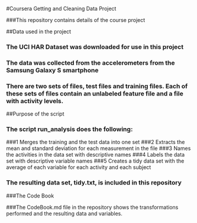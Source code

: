#Coursera Getting and Cleaning Data Project

###This repository contains details of the course project

##Data used in the project
### The UCI HAR Dataset was downloaded for use in this project
### The data was collected from the accelerometers from the Samsung Galaxy S smartphone
### There are two sets of files, test files and training files. Each of these sets of files contain an unlabeled feature file and a file with activity levels.

##Purpose of the script
### The script run_analysis does the following:
###1 Merges the training and the test data into one set
###2 Extracts the mean and standard deviation for each measurement in the file
###3 Names the activities in the data set with descriptive names
###4 Labels the data set with descriptive variable names
###5 Creates a tidy data set with the average of each variable for each activity and each subject
### The resulting data set, tidy.txt, is included in this repository

###The Code Book

###The CodeBook.md file in the repository shows the transformations performed and the resulting data and variables.